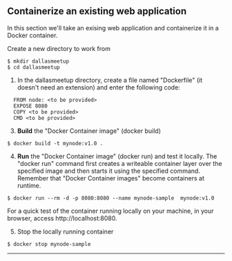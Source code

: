
## Containerize an existing web application

In this section we'll take an exising web application and containerize it in a Docker container.

Create a new directory to work from 
```
$ mkdir dallasmeetup
$ cd dallasmeetup
```

1. In the dallasmeetup directory, create a file named "Dockerfile" (it doesn't need an extension) and enter the following code:

```
  FROM node: <to be provided>
  EXPOSE 8080
  COPY <to be provided>
  CMD <to be provided>
```

3. **Build** the "Docker Container image" (docker build)
```
$ docker build -t mynode:v1.0 .
```

4. **Run** the "Docker Container image" (docker run) and test it locally.  The "docker run" command first creates a writeable container layer over the specified image and then starts it using the specified command.  Remember that "Docker Container images" become containers at runtime.

```
$ docker run --rm -d -p 8080:8080 --name mynode-sample  mynode:v1.0
```

  For a quick test of the container running locally on your machine, in your browser, access http://localhost:8080.  

5. Stop the locally running container

```  
$ docker stop mynode-sample
```


---
